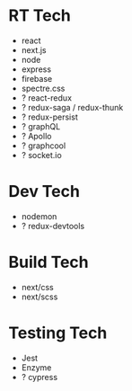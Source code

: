 # RT Tech
- react
- next.js
- node
- express
- firebase
- spectre.css
- ? react-redux
- ? redux-saga / redux-thunk
- ? redux-persist
- ? graphQL
- ? Apollo
- ? graphcool
- ? socket.io

# Dev Tech
- nodemon
- ? redux-devtools

# Build Tech
- next/css
- next/scss

# Testing Tech
- Jest
- Enzyme
- ? cypress
